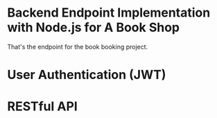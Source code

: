 # Backend Endpoint Implementation with Node.js for A Book Shop

That's the endpoint for the book booking project. 

# User Authentication (JWT)
# RESTful API


